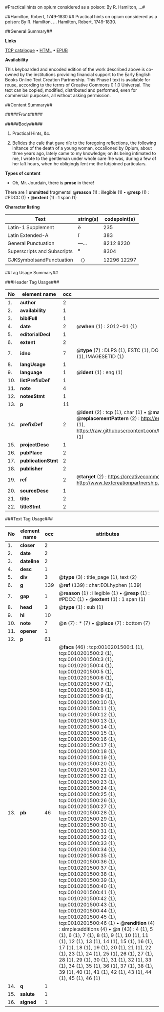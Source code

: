 #Practical hints on opium considered as a poison: By R. Hamilton, ...#

##Hamilton, Robert, 1749-1830.##
Practical hints on opium considered as a poison: By R. Hamilton, ...
Hamilton, Robert, 1749-1830.

##General Summary##

**Links**

[TCP catalogue](http://www.ota.ox.ac.uk/tcp/)  • 
[HTML](http://tei.it.ox.ac.uk/tcp/Texts-HTML/free/004/004873660.html)  • 
[EPUB](http://tei.it.ox.ac.uk/tcp/Texts-EPUB/free/004/004873660.epub)

**Availability**

This keyboarded and encoded edition of the
	       work described above is co-owned by the institutions
	       providing financial support to the Early English Books
	       Online Text Creation Partnership. This Phase I text is
	       available for reuse, according to the terms of Creative
	       Commons 0 1.0 Universal. The text can be copied,
	       modified, distributed and performed, even for
	       commercial purposes, all without asking permission.


##Content Summary##

#####Front#####

#####Body#####

1. Practical Hints, &c.

1. Beſides the caſe that gave riſe to the foregoing reflections, the following inſtance of the death of a young woman, occaſioned by Opium, about three years ago, lately came to my knowledge; on its being intimated to me, I wrote to the gentleman under whoſe care ſhe was, during a few of her laſt hours, when he obligingly ſent me the ſubjoined particulars.

**Types of content**

  * Oh, Mr. Jourdain, there is **prose** in there!

There are 1 **ommitted** fragments! 
 @__reason__ (1) : illegible (1)  •  @__resp__ (1) : #PDCC (1)  •  @__extent__ (1) : 1 span (1)

**Character listing**


|Text|string(s)|codepoint(s)|
|---|---|---|
|Latin-1 Supplement|ë|235|
|Latin Extended-A|ſ|383|
|General Punctuation|—…|8212 8230|
|Superscripts             and Subscripts|⁰|8304|
|CJKSymbolsandPunctuation|〈〉|12296 12297|

##Tag Usage Summary##

###Header Tag Usage###

|No|element name|occ|attributes|
|---|---|---|---|
|1.|__author__|2||
|2.|__availability__|1||
|3.|__biblFull__|1||
|4.|__date__|2| @__when__ (1) : 2012-01 (1)|
|5.|__editorialDecl__|1||
|6.|__extent__|2||
|7.|__idno__|7| @__type__ (7) : DLPS (1), ESTC (1), DOCNO (1), TCP (1), GALEDOCNO (1), CONTENTSET (1), IMAGESETID (1)|
|8.|__langUsage__|1||
|9.|__language__|1| @__ident__ (1) : eng (1)|
|10.|__listPrefixDef__|1||
|11.|__note__|4||
|12.|__notesStmt__|1||
|13.|__p__|11||
|14.|__prefixDef__|2| @__ident__ (2) : tcp (1), char (1)  •  @__matchPattern__ (2) : ([0-9\-]+):([0-9IVX]+) (1), (.+) (1)  •  @__replacementPattern__ (2) : http://eebo.chadwyck.com/downloadtiff?vid=$1&page=$2 (1), https://raw.githubusercontent.com/textcreationpartnership/Texts/master/tcpchars.xml#$1 (1)|
|15.|__projectDesc__|1||
|16.|__pubPlace__|2||
|17.|__publicationStmt__|2||
|18.|__publisher__|2||
|19.|__ref__|2| @__target__ (2) : https://creativecommons.org/publicdomain/zero/1.0/ (1), http://www.textcreationpartnership.org/docs/. (1)|
|20.|__sourceDesc__|1||
|21.|__title__|2||
|22.|__titleStmt__|2||


###Text Tag Usage###

|No|element name|occ|attributes|
|---|---|---|---|
|1.|__closer__|2||
|2.|__date__|2||
|3.|__dateline__|2||
|4.|__desc__|1||
|5.|__div__|3| @__type__ (3) : title_page (1), text (2)|
|6.|__g__|139| @__ref__ (139) : char:EOLhyphen (139)|
|7.|__gap__|1| @__reason__ (1) : illegible (1)  •  @__resp__ (1) : #PDCC (1)  •  @__extent__ (1) : 1 span (1)|
|8.|__head__|3| @__type__ (1) : sub (1)|
|9.|__hi__|10||
|10.|__note__|7| @__n__ (7) : * (7)  •  @__place__ (7) : bottom (7)|
|11.|__opener__|1||
|12.|__p__|61||
|13.|__pb__|46| @__facs__ (46) : tcp:0010201500:1 (1), tcp:0010201500:2 (1), tcp:0010201500:3 (1), tcp:0010201500:4 (1), tcp:0010201500:5 (1), tcp:0010201500:6 (1), tcp:0010201500:7 (1), tcp:0010201500:8 (1), tcp:0010201500:9 (1), tcp:0010201500:10 (1), tcp:0010201500:11 (1), tcp:0010201500:12 (1), tcp:0010201500:13 (1), tcp:0010201500:14 (1), tcp:0010201500:15 (1), tcp:0010201500:16 (1), tcp:0010201500:17 (1), tcp:0010201500:18 (1), tcp:0010201500:19 (1), tcp:0010201500:20 (1), tcp:0010201500:21 (1), tcp:0010201500:22 (1), tcp:0010201500:23 (1), tcp:0010201500:24 (1), tcp:0010201500:25 (1), tcp:0010201500:26 (1), tcp:0010201500:27 (1), tcp:0010201500:28 (1), tcp:0010201500:29 (1), tcp:0010201500:30 (1), tcp:0010201500:31 (1), tcp:0010201500:32 (1), tcp:0010201500:33 (1), tcp:0010201500:34 (1), tcp:0010201500:35 (1), tcp:0010201500:36 (1), tcp:0010201500:37 (1), tcp:0010201500:38 (1), tcp:0010201500:39 (1), tcp:0010201500:40 (1), tcp:0010201500:41 (1), tcp:0010201500:42 (1), tcp:0010201500:43 (1), tcp:0010201500:44 (1), tcp:0010201500:45 (1), tcp:0010201500:46 (1)  •  @__rendition__ (4) : simple:additions (4)  •  @__n__ (43) : 4 (1), 5 (1), 6 (1), 7 (1), 8 (1), 9 (1), 10 (1), 11 (1), 12 (1), 13 (1), 14 (1), 15 (1), 16 (1), 17 (1), 18 (1), 19 (1), 20 (1), 21 (1), 22 (1), 23 (1), 24 (1), 25 (1), 26 (1), 27 (1), 28 (1), 29 (1), 30 (1), 31 (1), 32 (1), 33 (1), 34 (1), 35 (1), 36 (1), 37 (1), 38 (1), 39 (1), 40 (1), 41 (1), 42 (1), 43 (1), 44 (1), 45 (1), 46 (1)|
|14.|__q__|1||
|15.|__salute__|1||
|16.|__signed__|1||
